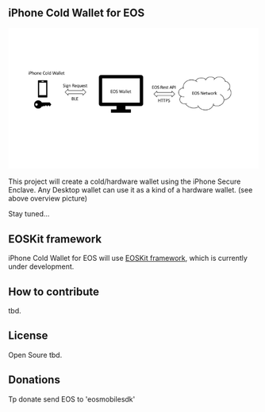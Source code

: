 ## iPhone Cold Wallet for EOS

![](assets/overview.png?raw=true)

This project will create a cold/hardware wallet using the iPhone Secure Enclave.
Any Desktop wallet can use it as a kind of a hardware wallet. (see above overview picture)

Stay tuned...


## EOSKit framework

iPhone Cold Wallet for EOS will use [EOSKit framework](https://github.com/mobile-wallet-sdk/), which is currently under development.


## How to contribute

tbd.

## License

Open Soure tbd.

## Donations

Tp donate send EOS to 'eosmobilesdk'
